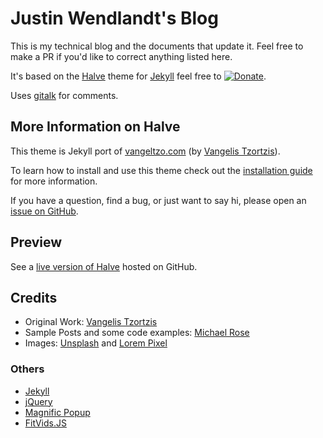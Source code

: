 # Justin Wendlandt's Blog

This is my technical blog and the documents that update it. Feel free to make a PR if you'd like to correct anything listed here. 

It's based on the [Halve](https://github.com/TaylanTatli/Halve) theme for [Jekyll](https://jekyllrb.com/) feel free to [![Donate](https://img.shields.io/badge/paypal-donate-blue.svg)](https://www.paypal.me/taylantatli/0usd).

Uses [gitalk](https://github.com/gitalk/gitalk) for comments.

## More Information on Halve

This theme is Jekyll port of [vangeltzo.com](http://vangeltzo.com/) (by [Vangelis Tzortzis](https://github.com/srekoble)).

To learn how to install and use this theme check out the [installation guide](https://taylantatli.github.io/Halve/halve-theme/) for more information.

If you have a question, find a bug, or just want to say hi, please open an [issue on GitHub](https://github.com/TaylanTatli/Halve/issues/new).

## Preview

See a [live version of Halve](http://taylantatli.github.io/Halve) hosted on GitHub.

## Credits

- Original Work: [Vangelis Tzortzis](https://github.com/srekoble)  
- Sample Posts and some code examples: [Michael Rose](https://github.com/mmistakes/)
- Images: [Unsplash](https://unsplash.com/) and [Lorem Pixel](http://lorempixel.com)

### Others

- [Jekyll](http://jekyllrb.com/)
- [jQuery](http://jquery.com/)
- [Magnific Popup](http://dimsemenov.com/plugins/magnific-popup/)
- [FitVids.JS](http://fitvidsjs.com/)
